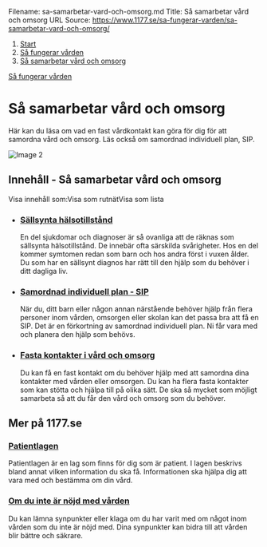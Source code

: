 Filename: sa-samarbetar-vard-och-omsorg.md
Title: Så samarbetar vård och omsorg
URL Source: https://www.1177.se/sa-fungerar-varden/sa-samarbetar-vard-och-omsorg/

1.  [Start](https://www.1177.se/)
2.  [Så fungerar vården](https://www.1177.se/sa-fungerar-varden/)
3.  [Så samarbetar vård och omsorg](https://www.1177.se/sa-fungerar-varden/sa-samarbetar-vard-och-omsorg/)

[Så fungerar vården](https://www.1177.se/sa-fungerar-varden/)

Så samarbetar vård och omsorg
=============================

Här kan du läsa om vad en fast vårdkontakt kan göra för dig för att samordna vård och omsorg. Läs också om samordnad individuell plan, SIP.

![Image 2](https://www.1177.se/globalassets/1177/nationell/media/fotografier/sa-fungerar-varden/lagar-bestammelser-och-dina-uppgifter/patientlagen-samtal.jpg?saved=2022-06-10+10:24)

Innehåll - Så samarbetar vård och omsorg
----------------------------------------

Visa innehåll som:Visa som rutnätVisa som lista

*   ### [Sällsynta hälsotillstånd](https://www.1177.se/sa-fungerar-varden/sa-samarbetar-vard-och-omsorg/sallsynta-halsotillstand/)
    
    En del sjukdomar och diagnoser är så ovanliga att de räknas som sällsynta hälsotillstånd. De innebär ofta särskilda svårigheter. Hos en del kommer symtomen redan som barn och hos andra först i vuxen ålder. Du som har en sällsynt diagnos har rätt till den hjälp som du behöver i ditt dagliga liv.
    
*   ### [Samordnad individuell plan - SIP](https://www.1177.se/sa-fungerar-varden/sa-samarbetar-vard-och-omsorg/sip---samordnad-individuell-plan/)
    
    När du, ditt barn eller någon annan närstående behöver hjälp från flera personer inom vården, omsorgen eller skolan kan det passa bra att få en SIP. Det är en förkortning av samordnad individuell plan. Ni får vara med och planera den hjälp som behövs.
    
*   ### [Fasta kontakter i vård och omsorg](https://www.1177.se/sa-fungerar-varden/sa-samarbetar-vard-och-omsorg/fast-vardkontakt---din-hjalp-i-vard-och-omsorg/)
    
    Du kan få en fast kontakt om du behöver hjälp med att samordna dina kontakter med vården eller omsorgen. Du kan ha flera fasta kontakter som kan stötta och hjälpa till på olika sätt. De ska så mycket som möjligt samarbeta så att du får den vård och omsorg som du behöver.
    

Mer på 1177.se
--------------

### [Patientlagen](https://www.1177.se/sa-fungerar-varden/var-med-och-bestam-om-din-vard/patientlagen/)

Patientlagen är en lag som finns för dig som är patient. I lagen beskrivs bland annat vilken information du ska få. Informationen ska hjälpa dig att vara med och bestämma om din vård.

### [Om du inte är nöjd med vården](https://www.1177.se/sa-fungerar-varden/om-du-inte-ar-nojd/om-du-inte-ar-nojd-med-varden/)

Du kan lämna synpunkter eller klaga om du har varit med om något inom vården som du inte är nöjd med. Dina synpunkter kan bidra till att vården blir bättre och säkrare.
